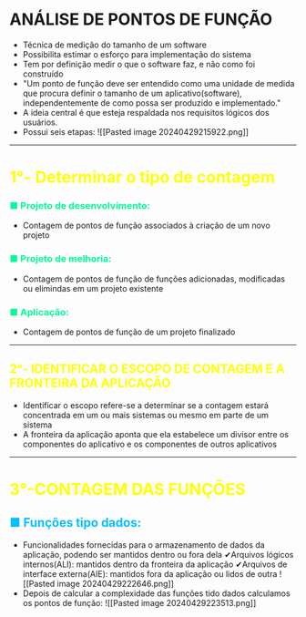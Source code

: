 # ANÁLISE DE PONTOS DE FUNÇÃO

- Técnica de medição do tamanho de um software
- Possibilita estimar o esforço para implementação do sistema
- Tem por definição medir o que o software faz, e não como foi construído
- "Um ponto de função deve ser entendido como uma unidade de medida que procura definir o tamanho de um aplicativo(software), independentemente de como possa ser produzido e implementado."
- A ideia central é que esteja respaldada nos requisitos lógicos dos usuários.
- Possui seis etapas:
![[Pasted image 20240429215922.png]]
----
# <span style="color:yellow">1°- Determinar o tipo de contagem</span>
### <span style="color:#00FA9A">■ Projeto de desenvolvimento:</span>
- Contagem de pontos de função associados à criação de um novo projeto
### <span style="color:#00FA9A">■ Projeto de melhoria:</span>
- Contagem de pontos de função de funções adicionadas, modificadas ou elimindas em um projeto existente
### <span style="color:#00FA9A">■ Aplicação:</span>
- Contagem de pontos de função de um projeto finalizado
---
## <span style="color:yellow">2°- IDENTIFICAR O ESCOPO DE CONTAGEM E A FRONTEIRA DA APLICAÇÃO</span>
- Identificar o escopo refere-se a determinar se a contagem estará concentrada em um ou mais sistemas ou mesmo em parte de um sistema
- A fronteira da aplicação aponta que ela estabelece um divisor entre os componentes do aplicativo e os componentes de outros aplicativos
---
# <span style="color:yellow">3°-CONTAGEM DAS FUNÇÕES</span>

## <span style="color:#00BFFF">■ Funções tipo dados:</span>
- Funcionalidades fornecidas para o armazenamento de dados da aplicação, podendo ser mantidos dentro ou fora dela
	✔Arquivos lógicos internos(ALI): mantidos dentro da fronteira da aplicação
	✔Arquivos de interface externa(AIE): mantidos fora da aplicação ou lidos de outra
![[Pasted image 20240429222646.png]]
- Depois de calcular a complexidade das funções tido dados calculamos os pontos de função:
![[Pasted image 20240429223513.png]]